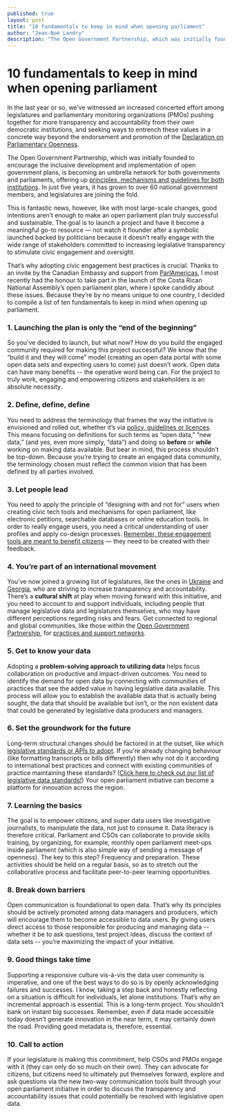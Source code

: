 ```yaml
---
published: true
layout: post
title: "10 fundamentals to keep in mind when opening parliament"
author: "Jean-Noé Landry"
description: "The Open Government Partnership, which was initially founded to encourage the inclusive development and implementation of open government plans, is becoming an umbrella network for both governments and parliaments, offering up principles, mechanisms, and guidelines for both institutions."
---
```


# 10 fundamentals to keep in mind when opening parliament

In the last year or so, we’ve witnessed an increased concerted effort among legislatures and parliamentary monitoring organizations (PMOs) pushing together for more transparency and accountability from their own democratic institutions, and seeking ways to entrench these values in a concrete way beyond the endorsement and promotion of the [Declaration on Parliamentary Openness](http://www.openingparliament.org/declaration).

The Open Government Partnership, which was initially founded to encourage the inclusive development and implementation of open government plans, is becoming an umbrella network for both governments and parliaments, offering up [principles, mechanisms and guidelines for both institutions](https://drive.google.com/file/d/0ByP1nXAlz_meY1hDTjFCNHJLSmc/view). In just five years, it has grown to over 60 national government members, and legislatures are joining the fold.

This is fantastic news, however, like with most large-scale changes, good intentions aren’t enough to make an open parliament plan truly successful and sustainable. The goal is to launch a project and have it become a meaningful go-to resource — not watch it flounder after a symbolic launched backed by politicians because it doesn’t really engage with the wide range of stakeholders committed to increasing legislative transparency to stimulate civic engagement and oversight.

That’s why adopting civic engagement best practices is crucial. Thanks to an invite by the Canadian Embassy and support from [ParlAmericas](http://www.parlamericas.org/en/open-parliament.aspx), I most recently had the honour to take part in the launch of the Costa Rican National Assembly’s open parliament plan, where I spoke candidly about these issues. Because they’re by no means unique to one country, I decided to compile a list of ten fundamentals to keep in mind when opening up parliament.

### 1. Launching the plan is only the “end of the beginning”
So you’ve decided to launch, but what now? How do you build the engaged community required for making this project successful?  We know that the “build it and they will come” model (creating an open data portal with some open data sets and expecting users to come) just doesn’t work. Open data can have many benefits  -- the operative word being can. For the project to truly work, engaging and empowering citizens and stakeholders is an absolute necessity.

### 2. Define, define, define
You need to address the terminology that frames the way the initiative is envisioned and rolled out, whether it’s via [policy, guidelines or licences](http://sunlightfoundation.com/opendataguidelines/). This means focusing on definitions for such terms as “open data,” “new data,” (and yes, even more simply, “data”) and doing so **before** or **while** working on making data available. But bear in mind, this process shouldn’t be top-down. Because you’re trying to create an engaged data community, the terminology chosen must reflect the common vision that has been defined by all parties involved.

### 3. Let people lead
You need to apply the principle of “designing with and not for” users when creating civic tech tools and mechanisms for open parliament, like electronic petitions, searchable databases or online education tools. In order to really engage users, you need a critical understanding of user profiles and apply co-design processes. [Remember, these engagement tools are meant to benefit citizens](https://medium.com/organizer-sandbox/building-technology-with-not-for-communities-an-engagement-guide-for-civic-tech-b8880982e65a#.swr1hvpny) — they need to be created with their feedback.

### 4. You’re part of an international movement
You’ve now joined a growing list of legislatures, like the ones in [Ukraine](http://www.opengovpartnership.org/sites/default/files/PlanEN.pdf) and [Georgia](http://www.parliament.ge/en/gia-mmartvelobis-partniorobis-sakanonmdeblo-giaobis-samushao-djgufis-konferencia/saqartvelos-gia-parlamentis-samoqmedo-gegma), who are striving to increase transparency and accountability. There’s a **cultural shift** at play when moving forward with this initiative, and you need to account to and support individuals, including people that manage legislative data and legislatures themselves, who may have different perceptions regarding risks and fears. Get connected to regional and global communities, like those within the [Open Government Partnership](http://www.openingparliament.org/), for [practices and support networks](https://drive.google.com/file/d/0ByP1nXAlz_meY1hDTjFCNHJLSmc/view).

### 5. Get to know your data
Adopting a **problem-solving approach to utilizing data** helps focus collaboration on productive and impact-driven outcomes. You need to identify the demand for open data by connecting with communities of practices that see the added value in having legislative data available. This process will allow you to establish the available data that is actually being sought, the data that should be available but isn’t, or the non existent data that could be generated by legislative data producers and managers.

### 6. Set the groundwork for the future
Long-term structural changes should be factored in at the outset, like which [legislative standards or APIs to adopt](http://www.data.parliament.uk/developers/). If you're already changing behaviour (like formatting transcripts or bills differently) then why not do it according to international best practices and connect with existing communities of practice maintaining these standards? ([Click here to check out our list of legislative data standards!](https://docs.google.com/spreadsheets/d/13MKdGfNslQys5e5OUHHCQ1tLOXkbngOy_slY8ZbM28k/edit#gid=0)) Your open parliament initiative can become a platform for innovation across the region.

### 7. Learning the basics
The goal is to empower citizens, and super data users like investigative journalists, to manipulate the data, not just to consume it. Data literacy is therefore critical. Parliament and CSOs can collaborate to provide skills training, by organizing, for example, monthly open parliament meet-ups inside parliament (which is also simple way of sending a message of openness). The key to this step? Frequency and preparation. These activities should be held on a regular basis, so as to stretch out the collaborative process and facilitate peer-to-peer learning opportunities.

### 8. Break down barriers
Open communication is foundational to open data. That’s why its principles should be actively promoted among data managers and producers, which will encourage them to become accessible to data users. By giving users direct access to those responsible for producing and managing data -- whether it be to ask questions, test project ideas, discuss the context of data sets -- you’re maximizing the impact of your initiative.

### 9. Good things take time
Supporting a responsive culture vis-à-vis the data user community is imperative, and one of the best ways to do so is by openly acknowledging failures and successes. I know, taking a step back and honestly reflecting on a situation is difficult for individuals, let alone institutions. That’s why an incremental approach is essential. This is a long-term project. You shouldn’t bank on instant big successes. Remember, even if data made accessible today doesn’t generate innovation in the near term, it may certainly down the road. Providing good metadata is, therefore, essential.

### 10. Call to action
If your legislature is making this commitment, help CSOs and PMOs engage with it (they can only do so much on their own). They can advocate for citizens, but citizens need to ultimately put themselves forward, explore and ask questions via the new two-way communication tools built through your open parliament initiative in order to discuss the transparency and accountability issues that could potentially be resolved with legislative open data.
